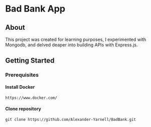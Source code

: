 # Bad Bank App

## About

This project was created for learning purposes, I experimented with Mongodb, and delved deaper into building APIs with Express.js.

## Getting Started

### Prerequisites

#### Install Docker

`https://www.docker.com/`

#### Clone repository

`git clone https://github.com/Alexander-Yarnell/BadBank.git`


